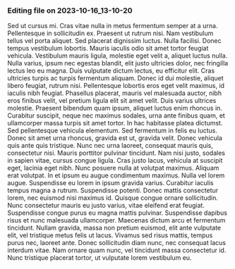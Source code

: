 

### Editing file on 2023-10-16_13-10-20

Sed ut cursus mi. Cras vitae nulla in metus fermentum semper at a urna. Pellentesque in sollicitudin ex. Praesent ut rutrum nisi. Nam vestibulum tellus vel porta aliquet. Sed placerat dignissim luctus. Nulla facilisi. Donec tempus vestibulum lobortis. Mauris iaculis odio sit amet tortor feugiat vehicula.
Vestibulum mauris ligula, molestie eget velit a, aliquet luctus nulla. Nulla varius, ipsum nec egestas blandit, elit justo ultricies dolor, nec fringilla lectus leo eu magna. Duis vulputate dictum lectus, eu efficitur elit. Cras ultricies turpis ac turpis fermentum aliquam. Donec id dui molestie, aliquet libero feugiat, rutrum nisi. Pellentesque lobortis eros eget velit maximus, id iaculis nibh feugiat. Phasellus placerat, mauris vel malesuada auctor, nibh eros finibus velit, vel pretium ligula elit sit amet velit. Duis varius ultrices molestie. Praesent bibendum quam ipsum, aliquet luctus enim rhoncus in. Curabitur suscipit, neque nec maximus sodales, urna ante finibus quam, et ullamcorper massa turpis sit amet tortor. In hac habitasse platea dictumst. Sed pellentesque vehicula elementum. Sed fermentum in felis eu luctus. Donec sit amet urna rhoncus, gravida est ut, gravida velit.
Donec vehicula quis ante quis tristique. Nunc nec urna laoreet, consequat mauris quis, consectetur nisi. Mauris porttitor pulvinar tincidunt. Nam nisi justo, sodales in sapien vitae, cursus congue ligula. Cras justo lacus, vehicula at suscipit eget, lacinia eget nibh. Nunc posuere nulla at volutpat maximus. Aliquam erat volutpat.
In et ipsum eu augue condimentum maximus. Nulla vel lorem augue. Suspendisse eu lorem in ipsum gravida varius. Curabitur iaculis tempus magna a rutrum. Suspendisse potenti. Donec mattis consectetur lorem, nec euismod nisi maximus id. Quisque congue ornare sollicitudin. Nunc consectetur mauris eu justo varius, vitae eleifend erat feugiat. Suspendisse congue purus eu magna mattis pulvinar. Suspendisse dapibus risus et nunc malesuada ullamcorper. Maecenas dictum arcu et fermentum tincidunt. Nullam gravida, massa non pretium euismod, elit ante vulputate elit, vel tristique metus felis ut lacus. Vivamus sed risus mattis, tempus purus nec, laoreet ante. Donec sollicitudin diam nunc, nec consequat lacus interdum vitae. Nam ornare quam nunc, vel tincidunt massa consectetur id. Nunc tristique placerat tortor, ut vulputate lorem vestibulum eu.


